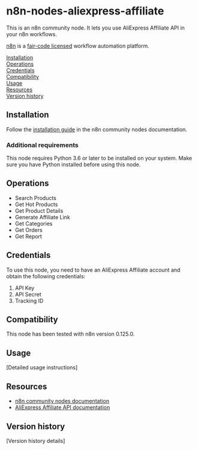 # n8n-nodes-aliexpress-affiliate

This is an n8n community node. It lets you use AliExpress Affiliate API in your n8n workflows.

[n8n](https://n8n.io/) is a [fair-code licensed](https://docs.n8n.io/reference/license/) workflow automation platform.

[Installation](#installation)  
[Operations](#operations)  
[Credentials](#credentials)  
[Compatibility](#compatibility)  
[Usage](#usage)  
[Resources](#resources)  
[Version history](#version-history)  

## Installation

Follow the [installation guide](https://docs.n8n.io/integrations/community-nodes/installation/) in the n8n community nodes documentation.

### Additional requirements

This node requires Python 3.6 or later to be installed on your system. Make sure you have Python installed before using this node.

## Operations

- Search Products
- Get Hot Products
- Get Product Details
- Generate Affiliate Link
- Get Categories
- Get Orders
- Get Report

## Credentials

To use this node, you need to have an AliExpress Affiliate account and obtain the following credentials:

1. API Key
2. API Secret
3. Tracking ID

## Compatibility

This node has been tested with n8n version 0.125.0.

## Usage

[Detailed usage instructions]

## Resources

* [n8n community nodes documentation](https://docs.n8n.io/integrations/community-nodes/)
* [AliExpress Affiliate API documentation](https://portals.aliexpress.com/docs?spm=a2g0o.home.21009.29.650c2145G8sR0F)

## Version history

[Version history details]
